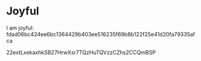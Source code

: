 # Joyful

I am joyful: fdad06bc424ee6bc1364429b403ee516235f69b8b122f25e41d20fa79335afca


22extLxekaxhkSB27HrwXsr7TQzHuTQVzzCZhs2CCQmBSP